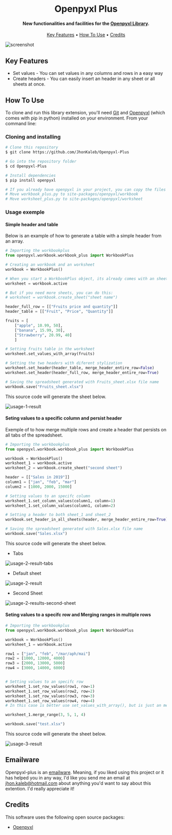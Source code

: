 <h1 align="center">
  Openpyxl Plus
  <br>
</h1>

<h4 align="center">New functionalities and facilities for the <a href="https://openpyxl.readthedocs.io/en/stable/tutorial.html target="_blank">Openpyxl Library</a>.</h4>

<p align="center">
  <a href="#key-features">Key Features</a> •
  <a href="#how-to-use">How To Use</a> •
  <a href="#credits">Credits</a>
</p>

![screenshot](gif)

## Key Features

* Set values - You can set values in any columns and rows in a easy way
* Create headers - You can easily insert an header in any sheet or all sheets at once.

## How To Use

To clone and run this library extension, you'll need [Git](https://git-scm.com) and [Openpyxl](https://pypi.org/project/openpyxl/) (which comes with pip in python) installed on your environment. From your command line:

### Cloning and installing

```bash
# Clone this repository
$ git clone https://github.com/JhonKaleb/Openpyxl-Plus

# Go into the repository folder
$ cd Openpyxl-Plus

# Install dependencies
$ pip install openpyxl

# If you already have openpyxl in your project, you can copy the files in this repository folder to your openpyxl library folder:
# Move workbook_plus.py to site-packages/openpyxl/workbook
# Move worksheet_plus.py to site-packages/openpyxl/worksheet
```

### Usage exemple
#### Simple header and table
Below is an example of how to generate a table with a simple header from an array.

``` Python
# Importing the workbookplus
from openpyxl.workbook.workbook_plus import WorkbookPlus

# Creating an workbook and an worksheet
workbook = WorkbookPlus()

# When you start a WorkbookPlus object, its already comes with an sheet
worksheet = workbook.active

# But if you need more sheets, you can do this:
# worksheet = workbook.create_sheet("sheet name")

header_full_row = [["Fruits price and quantity"]]
header_table = [["Fruit", "Price", "Quantity"]]

fruits = [
    ["apple", 10.99, 50],
    ["banana", 15.99, 30],
    ["Strawberry", 20.99, 40]
    ]

# Setting fruits table in the worksheet
worksheet.set_values_with_array(fruits)

# Setting the two headers with diferent stylization
worksheet.set_header(header_table, merge_header_entire_row=False)
worksheet.set_header(header_full_row, merge_header_entire_row=True)

# Saving the spreadsheet generated with Fruits_sheet.xlsx file name
workbook.save("Fruits_sheet.xlsx")

```
This source code will generate the sheet below.

![usage-1-result](https://github.com/JhonKaleb/utils-repository/blob/main/openpyxl-plus/usage-1-result.png)

#### Seting values to a specific column and persist header

Exemple of to how merge multiple rows and create a header that persists on all tabs of the spreadsheet.
``` Python
# Importing the workbookplus
from openpyxl.workbook.workbook_plus import WorkbookPlus

workbook = WorkbookPlus()
worksheet_1 = workbook.active
worksheet_2 = workbook.create_sheet("second sheet")

header = [["Sales in 2019"]]
column1 = ["jan", "feb", "mar"]
column2 = [1000, 2000, 15000]

# Setting values to an specifc column
worksheet_1.set_column_values(column1, column=1)
worksheet_1.set_column_values(column1, column=2)

# Setting a header to both sheet_1 and sheet_2
workbook.set_header_in_all_sheets(header, merge_header_entire_row=True)

# Saving the spreadsheet generated with Sales.xlsx file name
workbook.save("Sales.xlsx")
```
This source code will generate the sheet below.

* Tabs

![usage-2-result-tabs](https://github.com/JhonKaleb/utils-repository/blob/main/openpyxl-plus/usage-2-result-tabs.png)

* Default sheet

![usage-2-result](https://github.com/JhonKaleb/utils-repository/blob/main/openpyxl-plus/usage-2-result.png)

* Second Sheet

![usage-2-results-second-sheet](https://github.com/JhonKaleb/utils-repository/blob/main/openpyxl-plus/usage-2-results-second-sheet.png)


#### Seting values to a specifc row and Merging ranges in multiple rows
``` Python
# Importing the workbookplus
from openpyxl.workbook.workbook_plus import WorkbookPlus

workbook = WorkbookPlus()
worksheet_1 = workbook.active

row1 = ["jan", "feb", "/mar/aph/mai"]
row2 = [1000, 12000, 4000]
row3 = [2000, 13000, 5000]
row4 = [3000, 14000, 6000]


# Setting values to an specifc row
worksheet_1.set_row_values(row1, row=1)
worksheet_1.set_row_values(row2, row=2)
worksheet_1.set_row_values(row3, row=3)
worksheet_1.set_row_values(row4, row=4)
# In this case is better use set_values_with_array(), but is just an method example :D

worksheet_1.merge_range(3, 5, 1, 4)

workbook.save("test.xlsx")
```
This source code will generate the sheet below.

![usage-3-result](https://github.com/JhonKaleb/utils-repository/blob/main/openpyxl-plus/usage-3-result.png)


## Emailware

Openpyxl-plus is an [emailware](https://en.wiktionary.org/wiki/emailware). Meaning, if you liked using this project or it has helped you in any way, I'd like you send me an email at <jhon.kaleb@hotmail.com> about anything you'd want to say about this extention. I'd really appreciate it!

## Credits

This software uses the following open source packages:

- [Openpyxl](https://openpyxl.readthedocs.io/en/stable/)
